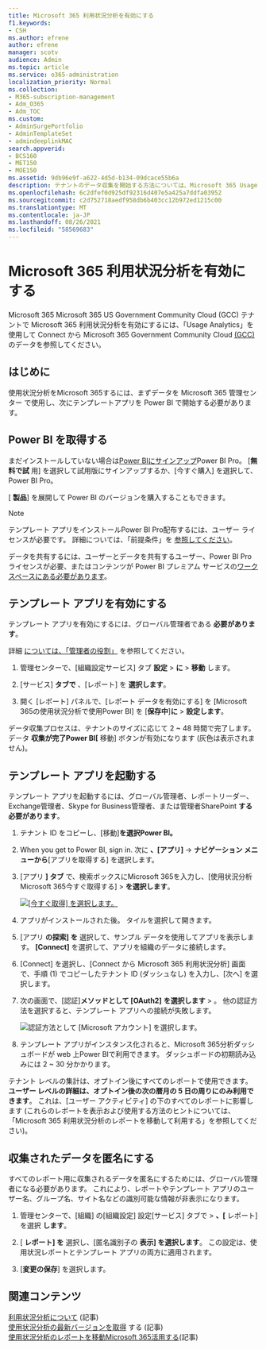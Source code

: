 ```yaml
---
title: Microsoft 365 利用状況分析を有効にする
f1.keywords:
- CSH
ms.author: efrene
author: efrene
manager: scotv
audience: Admin
ms.topic: article
ms.service: o365-administration
localization_priority: Normal
ms.collection:
- M365-subscription-management
- Adm_O365
- Adm_TOC
ms.custom:
- AdminSurgePortfolio
- AdminTemplateSet
- admindeeplinkMAC
search.appverid:
- BCS160
- MET150
- MOE150
ms.assetid: 9db96e9f-a622-4d5d-b134-09dcace55b6a
description: テナントのデータ収集を開始する方法については、Microsoft 365 Usage Analytics テンプレート アプリを使用Power BI。
ms.openlocfilehash: 6c2dfef0d925df92316d407e5a425a7ddfa03952
ms.sourcegitcommit: c2d752718aedf958db6b403cc12b972ed1215c00
ms.translationtype: MT
ms.contentlocale: ja-JP
ms.lasthandoff: 08/26/2021
ms.locfileid: "58569683"
---
```

# <a name="enable-microsoft-365-usage-analytics"></a>Microsoft 365 利用状況分析を有効にする

Microsoft 365 Microsoft 365 US Government Community Cloud (GCC) テナントで Microsoft 365 利用状況分析を有効にするには、「Usage Analytics」を使用して Connect から Microsoft 365 Government Community Cloud [(GCC)](connect-to-gcc-data-with-usage-analytics.md)のデータを参照してください。

## <a name="before-you-begin"></a>はじめに

使用状況分析をMicrosoft 365するには、まずデータを Microsoft 365 管理センター で使用し、次にテンプレート<a href="https://go.microsoft.com/fwlink/p/?linkid=2024339" target="_blank"></a>アプリを Power BI で開始する必要があります。

## <a name="get-power-bi"></a>Power BI を取得する

まだインストールしていない場合は[Power BIにサインアップ](https://go.microsoft.com/fwlink/p/?linkid=845347)Power BI Pro。 [**無料で試** 用] を選択して試用版にサインアップするか、[今すぐ購入] を選択して、Power BI Pro。


[ **製品**] を展開して Power BI のバージョンを購入することもできます。

> [!NOTE]
> テンプレート アプリをインストールPower BI Pro配布するには、ユーザー ライセンスが必要です。 詳細については、「前提条件」を [参照してください](/power-bi/service-template-apps-install-distribute?source=docs#prerequisites)。

データを共有するには、ユーザーとデータを共有するユーザー、Power BI Pro ライセンスが必要、またはコンテンツが Power BI プレミアム サービスの[ワークスペースにある必要があります](/power-bi/service-premium-what-is)。

## <a name="enable-the-template-app"></a>テンプレート アプリを有効にする

テンプレート アプリを有効にするには、グローバル管理者である **必要があります**。

詳細 [については、「管理者の役割」](../add-users/about-admin-roles.md) を参照してください。

1. 管理センターで、[組織設定サービス] タブ **設定** \> **に** \> **移動** します。

2. [サービス] **タブで** 、[レポート] を  **選択します**。

3. 開く [レポート] パネルで、[レポート データを有効にする] を [Microsoft 365の使用状況分析で使用Power BI] を [**保存中**]**に** \> **設定します**。

データ収集プロセスは、テナントのサイズに応じて 2 ~ 48 時間で完了します。 データ **収集が完了Power BI[** 移動] ボタンが有効になります (灰色は表示されません)。

## <a name="start-the-template-app"></a>テンプレート アプリを起動する

テンプレート アプリを起動するには、グローバル管理者、レポートリーダー、Exchange管理者、Skype for Business管理者、または管理者SharePoint **する必要があります**。 

1. テナント ID をコピーし、[移動]**を選択Power BI。**

2. When you get to Power BI, sign in. 次に **、[アプリ]** -> **ナビゲーション メニューから**[アプリを取得する] を選択します。

3. [アプリ **] タブ** で、検索ボックスにMicrosoft 365を入力し、[使用状況分析Microsoft 365今すぐ取得する] \> **を選択します**。

    [![[今すぐ取得] を選択します。](../../media/78102250-9874-4a32-8365-436f13560b52.png)](https://app.powerbi.com/groups/me/getapps/services/cia_microsoft365.microsoft-365-usage-analytics)

4. アプリがインストールされた後。 タイルを選択して開きます。

5. [アプリ **の探索] を** 選択して、サンプル データを使用してアプリを表示します。 **[Connect]** を選択して、アプリを組織のデータに接続します。

6. [Connect] を選択し、[Connect から Microsoft 365 利用状況分析] 画面で、手順 (1) でコピーしたテナント ID (ダッシュなし) を入力し、[次へ] を選択します。  

7. 次の画面で、[認証]**メソッドとして [OAuth2]** **を選択します** \> 。 他の認証方法を選択すると、テンプレート アプリへの接続が失敗します。

    ![認証方法として [Microsoft アカウント] を選択します。](../../media/ab6f0463-c3f7-4088-a605-67c699fa86adnew.png)

8. テンプレート アプリがインスタンス化されると、Microsoft 365分析ダッシュボードが web 上Power BIで利用できます。 ダッシュボードの初期読み込みには 2 ~ 30 分かかります。

テナント レベルの集計は、オプトイン後にすべてのレポートで使用できます。 **ユーザー レベルの詳細は、オプトイン後の次の暦月の 5 日の周りにのみ利用できます**。 これは、[ユーザー アクティビティ] の下のすべての[](navigate-and-utilize-reports.md)レポートに影響します (これらのレポートを表示および使用する方法のヒントについては、「Microsoft 365 利用状況分析のレポートを移動して利用する」を参照してください)。

## <a name="make-the-collected-data-anonymous"></a>収集されたデータを匿名にする

すべてのレポート用に収集されるデータを匿名にするためには、グローバル管理者になる必要があります。 これにより、レポートやテンプレート アプリのユーザー名、グループ名、サイト名などの識別可能な情報が非表示になります。

1. 管理センターで、[組織] の[組織設定] 設定[サービス] タブで \> **、[** レポート] を選択 **します**。 

2. [ **レポート] を** 選択し、[匿名識別子の **表示] を選択します**。 この設定は、使用状況レポートとテンプレート アプリの両方に適用されます。

3. [**変更の保存**] を選択します。

## <a name="related-content"></a>関連コンテンツ

[利用状況分析について](usage-analytics.md) (記事)\
[使用状況分析の最新バージョンを取得](get-the-latest-version-of-usage-analytics.md) する (記事)\
[使用状況分析のレポートを移動Microsoft 365活用する](navigate-and-utilize-reports.md)(記事)